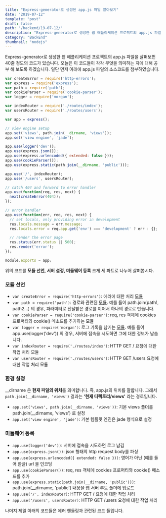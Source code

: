 ```yaml
---
title: "Express-generator로 생성된 app.js 파일 알아보기"
date: "2019-07-12"
template: "post"
draft: false
path: "/backend/19-07-12/"
description: "Express-generator로 생성한 웹 애플리케이션 프로젝트의 app.js 파일을 살펴보면 40줄 정도의 코드가 있습니다. 오늘은 이 코드들이 각각 무엇을 의미하는 지에 대해 공부 해 보도록 하겠습니다. 일단 먼저 아래에 app.js 파일의 소스코드를 첨부하였습니다."
category: "BackEnd"
thumbnail: "nodejs"
---
```


Express-generator로 생성한 웹 애플리케이션 프로젝트의 app.js 파일을 살펴보면 40줄 정도의 코드가 있습니다. 오늘은 이 코드들이 각각 무엇을 의미하는 지에 대해 공부 해 보도록 하겠습니다. 일단 먼저 아래에 app.js 파일의 소스코드를 첨부하였습니다. 

```javascript
var createError = require('http-errors');
var express = require('express');
var path = require('path');
var cookieParser = require('cookie-parser');
var logger = require('morgan');

var indexRouter = require('./routes/index');
var usersRouter = require('./routes/users');

var app = express();

// view engine setup
app.set('views', path.join(__dirname, 'views'));
app.set('view engine', 'jade');

app.use(logger('dev'));
app.use(express.json());
app.use(express.urlencoded({ extended: false }));
app.use(cookieParser());
app.use(express.static(path.join(__dirname, 'public')));

app.use('/', indexRouter);
app.use('/users', usersRouter);

// catch 404 and forward to error handler
app.use(function(req, res, next) {
  next(createError(404));
});

// error handler
app.use(function(err, req, res, next) {
  // set locals, only providing error in development
  res.locals.message = err.message;
  res.locals.error = req.app.get('env') === 'development' ? err : {};

  // render the error page
  res.status(err.status || 500);
  res.render('error');
});

module.exports = app;
```

 위의 코드를 **모듈 선언, 서버 설정, 미들웨어 등록** 크게 세 파트로 나누어 살펴봅시다.

### 모듈 선언

- `var createError = require('http-errors')`: 에러에 대한 처리 [모듈](https://www.npmjs.com/package/http-errors) 
- `var path = require('path')`: 경로와 관련된 [모듈](http://chromeextension.kr/2016/08/node-js-path/). 예를 들어 path.join(path1, path2…) 의 경우, 파라미터로 전달받은 경로를 이어서 하나의 경로로 만듭니다.
- `var cookieParser = require('cookie-parser')`: req, res 객체에 cookies 프로퍼티와 cookie() 메소드를 추가하는 모듈
- `var logger = require('morgan')`: 로그 기록을 남기는 [모듈](https://www.npmjs.com/package/morgan). 예를 들어 app.use(logger('dev')) 의 경우, 서버에 접속을 시도하면 그에 대한 정보가 남습니다. 
- `var indexRouter = require('./routes/index')`: HTTP GET / 요청에 대한 작업 처리 모듈
- `var usersRouter = require('./routes/users')`: HTTP GET /users 요청에 대한 작업 처리 모듈

### 환경 설정

\__dirname 은 **현재 파일의 위치**를 의미합니다. 즉, app.js의 위치를 말합니다. 그래서 `path.join(__dirname, 'views')` 결과는 **'현재 디렉토리/views'** 라는 경로입니다. 

- `app.set('views', path.join(__dirname, 'views'))`: 기본 views 폴더를 path.join(__dirname, 'views') 로 설정
- `app.set('view engine', 'jade')`: 기본 템플릿 엔진은 jade 형식으로 설정

### 미들웨어 등록

- `app.use(logger('dev'))`: 서버에 접속을 시도하면 로그 남김
- `app.use(express.json())`: json 형태의 http request body를 파싱
- `app.use(express.urlencoded({ extended: false }))`: 영어가 아닌 (예를 들어 한글) url 을 인코딩
- `app.use(cookieParser())`: req, res 객체에 cookies 프로퍼티와 cookie() 메소드를 추가
- `app.use(express.static(path.join(__dirname, 'public')))`: path.join(__dirname, 'public') 내용을 웹 서버 루트 폴더에 업로드
- `app.use('/', indexRouter)`: HTTP GET / 요청에 대한 작업 처리
- `app.use('/users', usersRouter)`: HTTP GET /users 요청에 대한 작업 처리

나머지 제일 아래의 코드들은 에러 핸들링과 관련된 코드 들입니다.